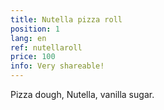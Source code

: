 ```yaml
---
title: Nutella pizza roll
position: 1
lang: en
ref: nutellaroll
price: 100
info: Very shareable!
---
```


Pizza dough, Nutella, vanilla sugar.
